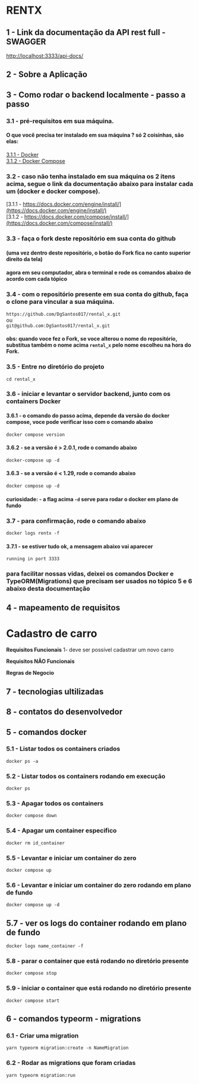 # RENTX 

## 1 - Link da documentação da API rest full - SWAGGER
[http://localhost:3333/api-docs/](http://localhost:3333/api-docs/)


## 2 - Sobre a Aplicação


## 3 - Como rodar o backend localmente - passo a passo

### 3.1 - pré-requisitos em sua máquina.

#### O que você precisa ter instalado em sua máquina ? só 2 coisinhas, são elas:

[3.1.1 - Docker](https://docs.docker.com/engine/install/) <br />
[3.1.2 - Docker Compose](https://docs.docker.com/compose/install/)

### 3.2 - caso não tenha instalado em sua máquina os 2 itens acima, segue o link da documentação abaixo para instalar cada um (docker e docker compose).

[3.1.1 - https://docs.docker.com/engine/install/](https://docs.docker.com/engine/install/) <br />
[3.1.2 - https://docs.docker.com/compose/install/](https://docs.docker.com/compose/install/)

### 3.3 - faça o fork deste repositório em sua conta do github <br />
#### (uma vez dentro deste repositório, o botão do Fork fica no canto superior direito da tela)

#### agora em seu computador, abra o terminal e rode os comandos abaixo de acordo com cada tópico

### 3.4 - com o repositório presente em sua conta do github, faça o clone para vincular a sua máquina.

`https://github.com/DgSantos017/rental_x.git` <br />
ou <br />
`git@github.com:DgSantos017/rental_x.git`

#### obs: quando voce fez o Fork, se voce alterou o nome do repositório, substitua também o nome acima `rental_x` pelo nome escolheu na hora do Fork.

### 3.5 - Entre no diretório do projeto
`cd rental_x`

### 3.6 - iniciar e levantar o servidor backend, junto com os containers Docker
#### 3.6.1 - o comando do passo acima, depende da versão do docker compose, voce pode verificar isso com o comando abaixo
`docker compose version`

#### 3.6.2 - se a versão é > 2.0.1, rode o comando abaixo
`docker-compose up -d`


#### 3.6.3 - se a versão é < 1.29, rode o comando abaixo
`docker compose up -d`

#### curiosidade: - a flag acima `-d` serve para rodar o docker em plano de fundo

### 3.7 - para confirmação, rode o comando abaixo
`docker logs rentx -f` 

#### 3.7.1 - se estiver tudo ok, a mensagem abaixo vai aparecer
`running in port 3333`

### para facilitar nossas vidas, deixei os comandos Docker e TypeORM(Migrations) que precisam ser usados no tópico 5 e 6 abaixo desta documentação

## 4 - mapeamento de requisitos

# Cadastro de carro

**Requisitos Funcionais**
1- deve ser possível cadastrar um novo carro

**Requisitos NÃO Funcionais**

**Regras de Negocio**

## 7 - tecnologias ultilizadas

## 8 - contatos do desenvolvedor

## 5 - comandos docker

### 5.1 - Listar todos os containers criados
` docker ps -a `

### 5.2 - Listar todos os containers rodando em execução
` docker ps `

### 5.3 - Apagar todos os containers
` docker compose down `

###  5.4 - Apagar um container especifico
` docker rm id_container `

### 5.5 - Levantar e iniciar um container do zero
` docker compose up `

### 5.6 - Levantar e iniciar um container do zero rodando em plano de fundo
` docker compose up -d `

## 5.7 - ver os logs do container rodando em plano de fundo
` docker logs name_container -f `

### 5.8 - parar o container que está rodando no diretório presente
`docker compose stop`

### 5.9 - iniciar o container que está rodando no diretório presente
`docker compose start`

## 6 - comandos typeorm - migrations

### 6.1 - Criar uma migration
` yarn typeorm migration:create -n NameMigration `

### 6.2 - Rodar as migrations que foram criadas
` yarn typeorm migration:run `
